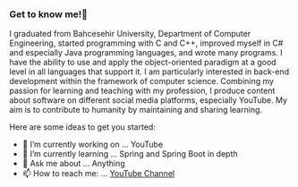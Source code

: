 ### Get to know me!👋

I graduated from Bahcesehir University, Department of Computer Engineering, started programming with C and C++, improved myself in C# and especially Java programming languages, and wrote many programs. I have the ability to use and apply the object-oriented paradigm at a good level in all languages that support it. I am particularly interested in back-end development within the framework of computer science. Combining my passion for learning and teaching with my profession, I produce content about software on different social media platforms, especially YouTube. My aim is to contribute to humanity by maintaining and sharing learning.



Here are some ideas to get you started:

- 🔭 I’m currently working on ... YouTube
- 🌱 I’m currently learning ... Spring and Spring Boot in depth
- 💬 Ask me about ... Anything
- 📫 How to reach me: ... [YouTube Channel](http://youtube.com/c/YazilimKonseptleri)
